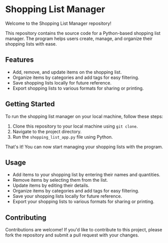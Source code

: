 # Shopping List Manager

Welcome to the Shopping List Manager repository!

This repository contains the source code for a Python-based shopping list manager. The program helps users create, manage, and organize their shopping lists with ease.

## Features

- Add, remove, and update items on the shopping list.
- Organize items by categories and add tags for easy filtering.
- Save shopping lists locally for future reference.
- Export shopping lists to various formats for sharing or printing.

## Getting Started

To run the shopping list manager on your local machine, follow these steps:

1. Clone this repository to your local machine using `git clone`.
2. Navigate to the project directory.
3. Run the `shopping_list_app.py` file using Python.


That's it! You can now start managing your shopping lists with the program.

## Usage

- Add items to your shopping list by entering their names and quantities.
- Remove items by selecting them from the list.
- Update items by editing their details.
- Organize items by categories and add tags for easy filtering.
- Save your shopping lists locally for future reference.
- Export your shopping lists to various formats for sharing or printing.

## Contributing

Contributions are welcome! If you'd like to contribute to this project, please fork the repository and submit a pull request with your changes.


